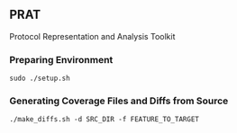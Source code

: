 ## PRAT

Protocol Representation and Analysis Toolkit

### Preparing Environment
`sudo ./setup.sh`

### Generating Coverage Files and Diffs from Source
`./make_diffs.sh -d SRC_DIR -f FEATURE_TO_TARGET`

